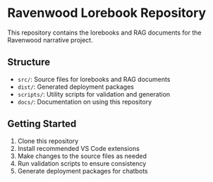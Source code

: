 # Ravenwood Lorebook Repository

This repository contains the lorebooks and RAG documents for the Ravenwood narrative project.

## Structure

- `src/`: Source files for lorebooks and RAG documents
- `dist/`: Generated deployment packages
- `scripts/`: Utility scripts for validation and generation
- `docs/`: Documentation on using this repository

## Getting Started

1. Clone this repository
2. Install recommended VS Code extensions
3. Make changes to the source files as needed
4. Run validation scripts to ensure consistency
5. Generate deployment packages for chatbots